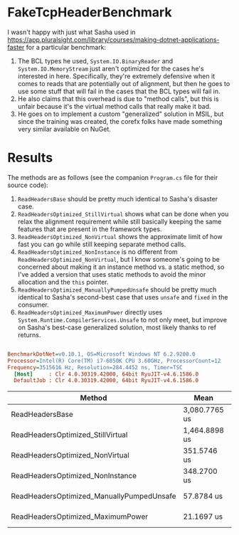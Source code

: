 # FakeTcpHeaderBenchmark
I wasn't happy with just what Sasha used in https://app.pluralsight.com/library/courses/making-dotnet-applications-faster for a particular benchmark:

1. The BCL types he used, `System.IO.BinaryReader` and `System.IO.MemoryStream` just aren't optimized for the cases he's interested in here.  Specifically, they're extremely defensive when it comes to reads that are potentially out of alignment, but then he goes to use some stuff that will fail in the cases that the BCL types will fail in.
2. He also claims that this overhead is due to "method calls", but this is unfair because it's the virtual method calls that really make it bad.
3. He goes on to implement a custom "generalized" solution in MSIL, but since the training was created, the corefx folks have made something very similar available on NuGet.

# Results
The methods are as follows (see the companion `Program.cs` file for their source code):

1. `ReadHeadersBase` should be pretty much identical to Sasha's disaster case.
2. `ReadHeadersOptimized_StillVirtual` shows what can be done when you relax the alignment requirement while still basically keeping the same features that are present in the framework types.
3. `ReadHeadersOptimized_NonVirtual` shows the approximate limit of how fast you can go while still keeping separate method calls.
4. `ReadHeadersOptimized_NonInstance` is no different from `ReadHeadersOptimized_NonVirtual`, but I know someone's going to be concerned about making it an instance method vs. a static method, so I've added a version that uses static methods to avoid the minor allocation and the `this` pointer.
5. `ReadHeadersOptimized_ManuallyPumpedUnsafe` should be pretty much identical to Sasha's second-best case that uses `unsafe` and `fixed` in the consumer.
6. `ReadHeadersOptimized_MaximumPower` directly uses `System.Runtime.CompilerServices.Unsafe` to not only meet, but improve on Sasha's best-case generalized solution, most likely thanks to ref returns.

``` ini

BenchmarkDotNet=v0.10.1, OS=Microsoft Windows NT 6.2.9200.0
Processor=Intel(R) Core(TM) i7-6850K CPU 3.60GHz, ProcessorCount=12
Frequency=3515616 Hz, Resolution=284.4452 ns, Timer=TSC
  [Host]     : Clr 4.0.30319.42000, 64bit RyuJIT-v4.6.1586.0
  DefaultJob : Clr 4.0.30319.42000, 64bit RyuJIT-v4.6.1586.0


```
|                                    Method |          Mean |    StdDev | Allocated |
|------------------------------------------ |-------------- |---------- |---------- |
|                           ReadHeadersBase | 3,080.7765 us | 1.3795 us |     384 B |
|         ReadHeadersOptimized_StillVirtual | 1,464.8898 us | 1.1116 us |     128 B |
|           ReadHeadersOptimized_NonVirtual |   351.5746 us | 0.2919 us |      40 B |
|          ReadHeadersOptimized_NonInstance |   348.2700 us | 0.1373 us |       0 B |
| ReadHeadersOptimized_ManuallyPumpedUnsafe |    57.8784 us | 0.0100 us |       0 B |
|         ReadHeadersOptimized_MaximumPower |    21.1697 us | 0.0106 us |       0 B |

